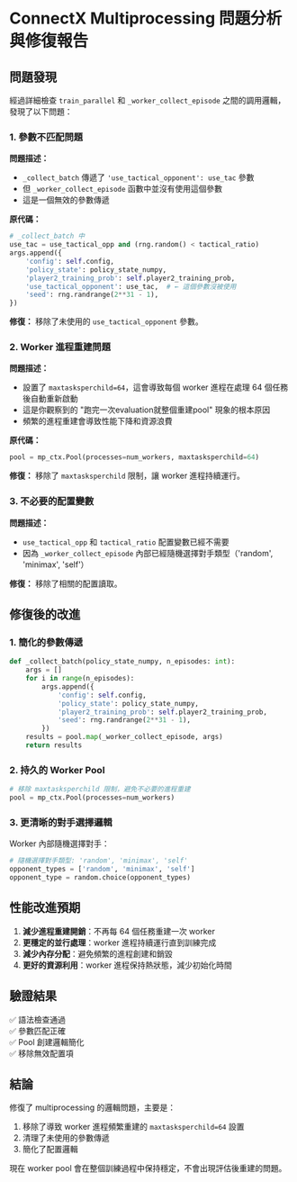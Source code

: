 # ConnectX Multiprocessing 問題分析與修復報告

## 問題發現

經過詳細檢查 `train_parallel` 和 `_worker_collect_episode` 之間的調用邏輯，發現了以下問題：

### 1. 參數不匹配問題

**問題描述：**
- `_collect_batch` 傳遞了 `'use_tactical_opponent': use_tac` 參數
- 但 `_worker_collect_episode` 函數中並沒有使用這個參數
- 這是一個無效的參數傳遞

**原代碼：**
```python
# _collect_batch 中
use_tac = use_tactical_opp and (rng.random() < tactical_ratio)
args.append({
    'config': self.config,
    'policy_state': policy_state_numpy,
    'player2_training_prob': self.player2_training_prob,
    'use_tactical_opponent': use_tac,  # ← 這個參數沒被使用
    'seed': rng.randrange(2**31 - 1),
})
```

**修復：**
移除了未使用的 `use_tactical_opponent` 參數。

### 2. Worker 進程重建問題

**問題描述：**
- 設置了 `maxtasksperchild=64`，這會導致每個 worker 進程在處理 64 個任務後自動重新啟動
- 這是你觀察到的 "跑完一次evaluation就整個重建pool" 現象的根本原因
- 頻繁的進程重建會導致性能下降和資源浪費

**原代碼：**
```python
pool = mp_ctx.Pool(processes=num_workers, maxtasksperchild=64)
```

**修復：**
移除了 `maxtasksperchild` 限制，讓 worker 進程持續運行。

### 3. 不必要的配置變數

**問題描述：**
- `use_tactical_opp` 和 `tactical_ratio` 配置變數已經不需要
- 因為 `_worker_collect_episode` 內部已經隨機選擇對手類型（'random', 'minimax', 'self'）

**修復：**
移除了相關的配置讀取。

## 修復後的改進

### 1. 簡化的參數傳遞
```python
def _collect_batch(policy_state_numpy, n_episodes: int):
    args = []
    for i in range(n_episodes):
        args.append({
            'config': self.config,
            'policy_state': policy_state_numpy,
            'player2_training_prob': self.player2_training_prob,
            'seed': rng.randrange(2**31 - 1),
        })
    results = pool.map(_worker_collect_episode, args)
    return results
```

### 2. 持久的 Worker Pool
```python
# 移除 maxtasksperchild 限制，避免不必要的進程重建
pool = mp_ctx.Pool(processes=num_workers)
```

### 3. 更清晰的對手選擇邏輯
Worker 內部隨機選擇對手：
```python
# 隨機選擇對手類型: 'random', 'minimax', 'self'
opponent_types = ['random', 'minimax', 'self']
opponent_type = random.choice(opponent_types)
```

## 性能改進預期

1. **減少進程重建開銷**：不再每 64 個任務重建一次 worker
2. **更穩定的並行處理**：worker 進程持續運行直到訓練完成
3. **減少內存分配**：避免頻繁的進程創建和銷毀
4. **更好的資源利用**：worker 進程保持熱狀態，減少初始化時間

## 驗證結果

✅ 語法檢查通過  
✅ 參數匹配正確  
✅ Pool 創建邏輯簡化  
✅ 移除無效配置項

## 結論

修復了 multiprocessing 的邏輯問題，主要是：
1. 移除了導致 worker 進程頻繁重建的 `maxtasksperchild=64` 設置
2. 清理了未使用的參數傳遞
3. 簡化了配置邏輯

現在 worker pool 會在整個訓練過程中保持穩定，不會出現評估後重建的問題。
